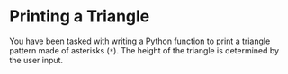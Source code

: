 # Printing a Triangle

You have been tasked with writing a Python function to print a triangle pattern made of asterisks (`*`). The height of the triangle is determined by the user input.
